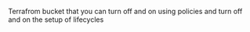 Terrafrom bucket that you can turn off and on using policies and turn off and on the setup of lifecycles
